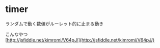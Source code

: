 timer
======

ランダムで動く数値がルーレット的に止まる動き

こんなやつ  
[http://jsfiddle.net/kimromi/V64pJ/](http://jsfiddle.net/kimromi/V64pJ/)